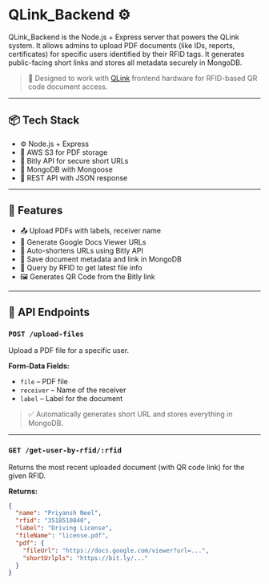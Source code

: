# QLink_Backend ⚙️

QLink_Backend is the Node.js + Express server that powers the QLink system. It allows admins to upload PDF documents (like IDs, reports, certificates) for specific users identified by their RFID tags. It generates public-facing short links and stores all metadata securely in MongoDB.

> 🧠 Designed to work with [QLink](https://github.com/your-username/QLink) frontend hardware for RFID-based QR code document access.

---

## 📦 Tech Stack

- ⚙️ Node.js + Express
- 📁 AWS S3 for PDF storage
- 🔗 Bitly API for secure short URLs
- 🧠 MongoDB with Mongoose
- 🧪 REST API with JSON response

---

## 🔧 Features

- 📤 Upload PDFs with labels, receiver name
- 📑 Generate Google Docs Viewer URLs
- 🔗 Auto-shortens URLs using Bitly API
- 🧾 Save document metadata and link in MongoDB
- 📲 Query by RFID to get latest file info
- 🖼️ Generates QR Code from the Bitly link

---

## 📁 API Endpoints

### `POST /upload-files`
Upload a PDF file for a specific user.

**Form-Data Fields:**
- `file` – PDF file
- `receiver` – Name of the receiver
- `label` – Label for the document

> ✅ Automatically generates short URL and stores everything in MongoDB.

---

### `GET /get-user-by-rfid/:rfid`
Returns the most recent uploaded document (with QR code link) for the given RFID.

**Returns:**
```json
{
  "name": "Priyansh Neel",
  "rfid": "3518510840",
  "label": "Driving License",
  "fileName": "license.pdf",
  "pdf": {
    "fileUrl": "https://docs.google.com/viewer?url=...",
    "shortUrlpls": "https://bit.ly/..."
  }
}
